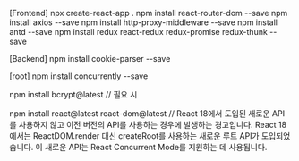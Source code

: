 [Frontend]
npx create-react-app .
npm install react-router-dom --save
npm install axios --save
npm install http-proxy-middleware --save
npm install antd --save
npm install redux react-redux redux-promise redux-thunk --save

[Backend]
npm install cookie-parser --save

[root]
npm install concurrently --save

npm install bcrypt@latest 
// 필요 시

npm install react@latest react-dom@latest 
// React 18에서 도입된 새로운 API를 사용하지 않고 이전 버전의 API를 사용하는 경우에 발생하는 경고입니다. 
React 18에서는 ReactDOM.render 대신 createRoot를 사용하는 새로운 루트 API가 도입되었습니다. 이 새로운 API는 React Concurrent Mode를 지원하는 데 사용됩니다.


